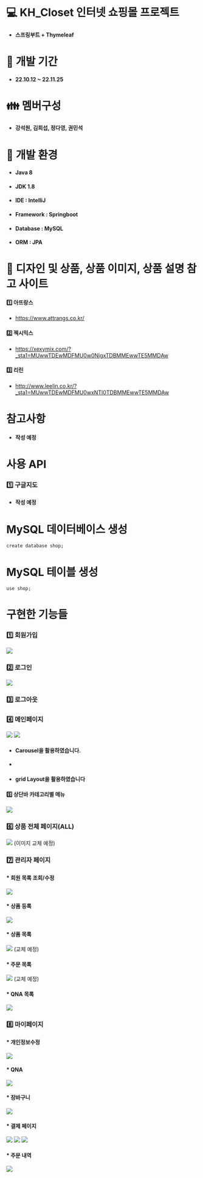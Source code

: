 # :computer: KH_Closet 인터넷 쇼핑몰 프로젝트
* #### 스프링부트 + Thymeleaf

# :date: 개발 기간
* #### 22.10.12 ~ 22.11.25 

# :family: 멤버구성
* #### 강석원, 김희섭, 정다영, 권민석

# :high_brightness: 개발 환경
* #### Java 8
* #### JDK 1.8
* #### IDE : IntelliJ
* #### Framework : Springboot
* #### Database : MySQL
* #### ORM : JPA

# :womans_clothes: 디자인 및 상품, 상품 이미지, 상품 설명 참고 사이트
#### :one: 아뜨랑스
* https://www.attrangs.co.kr/

#### :two: 젝시믹스
* https://xexymix.com/?_sta1=MUwwTDEwMDFMU0w0NjgxTDBMMEwwTE5MMDAw

#### :three: 리린
* http://www.leelin.co.kr/?_sta1=MUwwTDEwMDFMU0wxNTI0TDBMMEwwTE5MMDAw

# 참고사항
* #### 작성 예정

# 사용 API
### :one: 구글지도

* #### 작성 예정

# MySQL 데이터베이스 생성
<pre><code>create database shop;</code></pre>

# MySQL 테이블 생성
<pre><code>use shop;</code></pre>

# 구현한 기능들
### :one: 회원가입
<img src="https://user-images.githubusercontent.com/97165731/203047565-20cad785-b189-44fc-9edc-a1f15e6b20ac.png">


### :two: 로그인
<img src="https://user-images.githubusercontent.com/97165731/203048201-28f4a07c-affa-4f03-a641-67ae964e5ff3.png">

### :three: 로그아웃


### :four: 메인페이지
<img src="https://user-images.githubusercontent.com/97165731/203048534-f562ff4f-f0b5-4617-944d-f339f8d2a319.png">
<img src="https://user-images.githubusercontent.com/97165731/203048687-8fa65609-11bc-43f0-a650-f28da899b670.png">

* #### Carousel을 활용하였습니다.
* 
* #### grid Layout을 활용하였습니다


#### :five: 상단바 카테고리별 메뉴
<img src="https://user-images.githubusercontent.com/97165731/203049253-2417587f-5f53-499a-b2d2-eaffdbb24bae.png">


### :six: 상품 전체 페이지(ALL)
<img src="https://user-images.githubusercontent.com/97165731/203049585-68fe795d-88c2-4c06-98c0-0f99a15c600b.png">
(이미지 교체 예정)


### :seven: 관리자 페이지
#### * 회원 목록 조회/수정
<img src="https://user-images.githubusercontent.com/97165731/203049986-8fda9c8e-4dd5-45e9-bc41-3f68cc43ab3c.png">
                                                                                                               
#### * 상품 등록
<img src="https://user-images.githubusercontent.com/97165731/203050403-4994da58-91da-4229-8b92-f19042972a13.png">

#### * 상품 목록
<img src="https://user-images.githubusercontent.com/97165731/203050578-16ba6a09-b6b7-4169-995b-133fb88cd5c7.png">
(교체 예정)

#### * 주문 목록
<img src="https://user-images.githubusercontent.com/97165731/203052408-972d9012-d602-4233-b949-fa2234cf4f45.png">
(교체 예정)

#### * QNA 목록
<img src="https://user-images.githubusercontent.com/97165731/203052673-89fe543e-fcf8-46a7-904f-31d97536d197.png">


### :eight: 마이페이지
#### * 개인정보수정
<img src="https://user-images.githubusercontent.com/97165731/203053825-435ad066-eac8-4dd0-a688-e5c46e3f358f.png">

#### * QNA
<img src="https://user-images.githubusercontent.com/97165731/203053938-5ef58abe-e486-42a6-a9b5-e1475ac2951c.png">

#### * 장바구니
<img src="https://user-images.githubusercontent.com/97165731/203053602-a4ab7cba-6ac9-4ddb-9a7f-d0d00ebb4f13.png">

#### * 결제 페이지
<img src="https://user-images.githubusercontent.com/97165731/203054208-cbf3adb9-d402-40b4-903d-f2cc2ea21bf1.png">
<img src="https://user-images.githubusercontent.com/97165731/203054270-2c7895af-f299-4e83-8ca7-40ea78562b58.png">
<img src="https://user-images.githubusercontent.com/97165731/203054431-16458636-9aa8-4f4b-b53f-26d1a4d8ec39.png">

#### * 주문 내역
<img src="https://user-images.githubusercontent.com/97165731/203054857-0fee04b6-5761-48f3-8d24-843c18457fa3.png">
